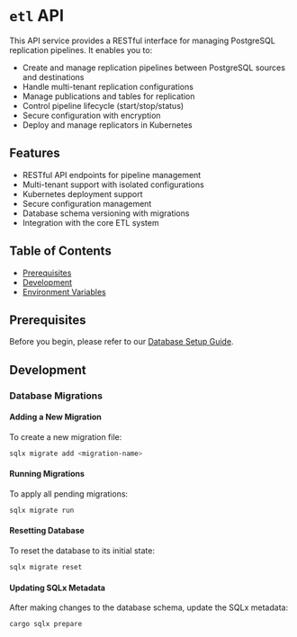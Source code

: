 # `etl` API

This API service provides a RESTful interface for managing PostgreSQL replication pipelines. It enables you to:

- Create and manage replication pipelines between PostgreSQL sources and destinations
- Handle multi-tenant replication configurations
- Manage publications and tables for replication
- Control pipeline lifecycle (start/stop/status)
- Secure configuration with encryption
- Deploy and manage replicators in Kubernetes

## Features

- RESTful API endpoints for pipeline management
- Multi-tenant support with isolated configurations
- Kubernetes deployment support
- Secure configuration management
- Database schema versioning with migrations
- Integration with the core ETL system

## Table of Contents

- [Prerequisites](#prerequisites)
- [Development](#development)
- [Environment Variables](#environment-variables)

## Prerequisites

Before you begin, please refer to our [Database Setup Guide](../docs/guides/database-setup.md).

## Development

### Database Migrations

#### Adding a New Migration

To create a new migration file:

```bash
sqlx migrate add <migration-name>
```

#### Running Migrations

To apply all pending migrations:

```bash
sqlx migrate run
```

#### Resetting Database

To reset the database to its initial state:

```bash
sqlx migrate reset
```

#### Updating SQLx Metadata

After making changes to the database schema, update the SQLx metadata:

```bash
cargo sqlx prepare
```
